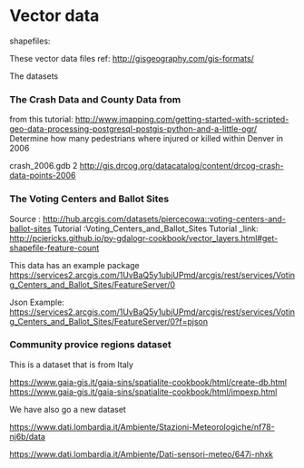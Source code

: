 # Vector data

shapefiles:

These vector data files ref:
http://gisgeography.com/gis-formats/

The datasets

### The Crash Data and County Data from 

from this tutorial: http://www.jmapping.com/getting-started-with-scripted-geo-data-processing-postgresql-postgis-python-and-a-little-ogr/
Determine how many pedestrians where injured or killed within Denver in 2006


crash_2006.gdb 2
http://gis.drcog.org/datacatalog/content/drcog-crash-data-points-2006


### The Voting Centers and Ballot Sites


Source : http://hub.arcgis.com/datasets/piercecowa::voting-centers-and-ballot-sites
Tutorial :Voting_Centers_and_Ballot_Sites
Tutorial _link: http://pcjericks.github.io/py-gdalogr-cookbook/vector_layers.html#get-shapefile-feature-count


This data has an example package
https://services2.arcgis.com/1UvBaQ5y1ubjUPmd/arcgis/rest/services/Voting_Centers_and_Ballot_Sites/FeatureServer/0

Json Example:
https://services2.arcgis.com/1UvBaQ5y1ubjUPmd/arcgis/rest/services/Voting_Centers_and_Ballot_Sites/FeatureServer/0?f=pjson


### Community provice regions dataset


This is a dataset that is from Italy

https://www.gaia-gis.it/gaia-sins/spatialite-cookbook/html/create-db.html
https://www.gaia-gis.it/gaia-sins/spatialite-cookbook/html/impexp.html


We have also go a new dataset

https://www.dati.lombardia.it/Ambiente/Stazioni-Meteorologiche/nf78-nj6b/data

https://www.dati.lombardia.it/Ambiente/Dati-sensori-meteo/647i-nhxk
